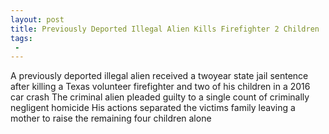 ```yaml
---
layout: post
title: Previously Deported Illegal Alien Kills Firefighter 2 Children  Gets 2Year Sentence
tags:
 -
---
```

A previously deported illegal alien received a twoyear state jail sentence after killing a Texas volunteer firefighter and two of his children in a 2016 car crash The criminal alien pleaded guilty to a single count of criminally negligent homicide His actions separated the victims family leaving a mother to raise the remaining four children alone

